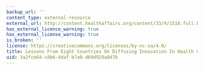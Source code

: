 ```yaml
---
backup_url: ''
content_type: external-resource
external_url: http://content.healthaffairs.org/content/33/9/1516.full.html
has_external_licence_warning: true
has_external_license_warning: true
is_broken: ''
license: https://creativecommons.org/licenses/by-nc-sa/4.0/
title: Lessons From Eight Countries On Diffusing Innovation In Health Care
uid: 3a2fce64-c8b6-4daf-b7a9-d69d929a047b
---
```

